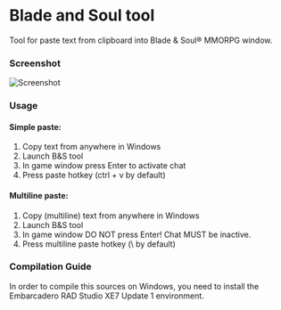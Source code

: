# Blade and Soul tool

Tool for paste text from clipboard into Blade & Soul® MMORPG window.

### Screenshot
![Screenshot](https://hsto.org/files/aa7/27f/60b/aa727f60ba9d45d29e5cc77290788cf9.png)

### Usage

#### Simple paste:
1. Copy text from anywhere in Windows
2. Launch B&S tool
3. In game window press Enter to activate chat
4. Press paste hotkey (ctrl + v by default)

#### Multiline paste:
1. Copy (multiline) text from anywhere in Windows
2. Launch B&S tool
3. In game window DO NOT press Enter! Chat MUST be inactive.
4. Press multiline paste hotkey (\ by default)

### Compilation Guide

In order to compile this sources on Windows, you need to install the Embarcadero RAD Studio XE7 Update 1 environment.
